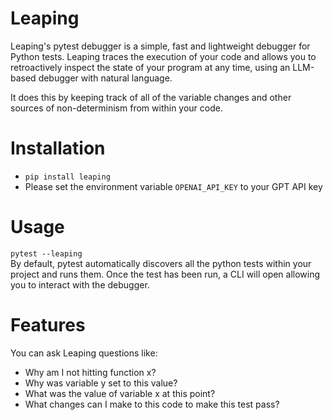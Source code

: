 # Leaping

Leaping's pytest debugger is a simple, fast and lightweight debugger for Python tests. Leaping traces the execution of your code
and allows you to retroactively inspect the state of your program at any time, using an LLM-based debugger with natural language. 

It does this by keeping track of all of the variable changes and other sources of non-determinism from within your code. 

# Installation
- ``pip install leaping``
- Please set the environment variable `OPENAI_API_KEY` to your GPT API key

# Usage
``
pytest --leaping
``  
By default, pytest automatically discovers all the python tests within your project and runs them. Once the test has been run, a CLI will open allowing you
to interact with the debugger.

# Features

You can ask Leaping questions like:
- Why am I not hitting function x?
- Why was variable y set to this value?
- What was the value of variable x at this point?
- What changes can I make to this code to make this test pass?



